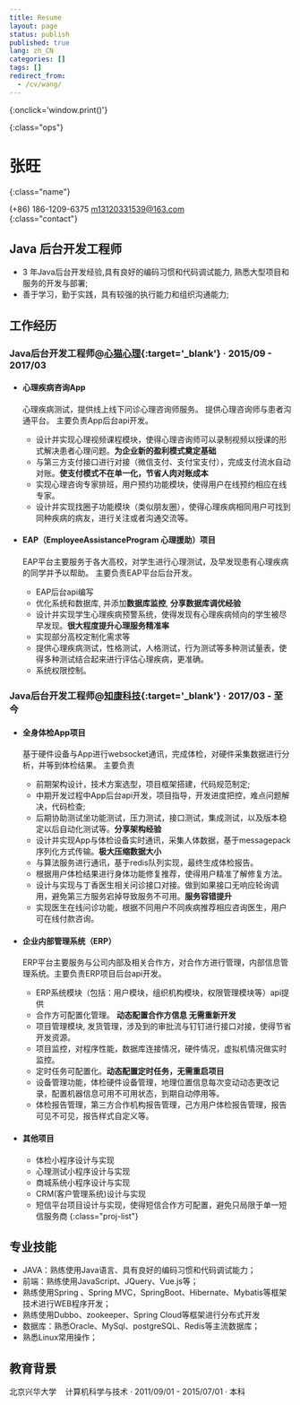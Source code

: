 ```yaml
---
title: Resume
layout: page
status: publish
published: true
lang: zh_CN
categories: []
tags: []
redirect_from:
  - /cv/wang/
---
```


<link href="/css/resume.css" rel="stylesheet" />
<style type="text/css">
.post-content {
	font-family: 'PingFang SC', 'Hiragino Sans GB',
		'Microsoft YaHei',
		'WenQuanYi Micro Hei',
		'Helvetica Neue', Helvetica, Arial, sans-serif;
}

.post-content h4 {
	font-size: 16px;
	margin-bottom: 5px;
}

ul.proj-list {
	margin: 0;
	list-style: none;
}

ul.proj-list > li > ul {
	margin-left: 30px;
	list-style: initial;
}
</style>

[<i class="fa fa-language"></i>](/resume/ '英文简历')
[<i class="fa fa-print"></i>](# '打印简历'){:onclick='window.print()'}
<!--
[<i class="fa fa-download"></i>](/assets/resume.pdf '下载简历')
-->
{:class="ops"}

# 张旺
{:class="name"}

<i class="fa fa-fw fa-phone"></i> (+86) 186-1209-6375
<i class="fa fa-fw fa-envelope-o"></i> [m13120331539@163.com](mailto:m13120331539@163.com)
<br/>
{:class="contact"}

## Java 后台开发工程师

* 3 年Java后台开发经验,具有良好的编码习惯和代码调试能力, 熟悉大型项目和服务的开发与部署;
* 善于学习，勤于实践，具有较强的执行能力和组织沟通能力;

## 工作经历

### Java后台开发工程师@[心猫心理](https://www.120xinmao.com){:target='_blank'} &middot; 2015/09 - 2017/03

* #### 心理疾病咨询App

	心理疾病测试，提供线上线下问诊心理咨询师服务。
	提供心理咨询师与患者沟通平台。
	主要负责App后台api开发。

	* 设计并实现心理视频课程模块，使得心理咨询师可以录制视频以授课的形式解决患者心理问题。**为企业新的盈利模式奠定基础**
	* 与第三方支付接口进行对接（微信支付、支付宝支付），完成支付流水自动对账。**使支付模式不在单一化，节省人肉对账成本**
	* 实现心理咨询专家排班，用户预约功能模块，使得用户在线预约相应在线专家。
	* 设计并实现找圈子功能模块（类似朋友圈），使得心理疾病相同用户可找到同种疾病的病友，进行关注或者沟通交流等。

* #### EAP（EmployeeAssistanceProgram 心理援助）项目

	EAP平台主要服务于各大高校，对学生进行心理测试，及早发现患有心理疾病的同学并予以帮助。
	主要负责EAP平台后台开发。

	* EAP后台api编写
	* 优化系统和数据库, 并添加**数据库监控**, **分享数据库调优经验**
	* 设计并实现学生心理疾病预警系统，使得发现有心理疾病倾向的学生被尽早发现。**很大程度提升心理服务精准率**
	* 实现部分高校定制化需求等
	* 提供心理疾病测试，性格测试，人格测试，行为测试等多种测试量表，使得多种测试结合起来进行评估心理疾病，更准确。
	* 系统权限控制。
  
### Java后台开发工程师@[知康科技](http://www.zhikangkeji.com){:target='_blank'} &middot; 2017/03 - 至今

* #### 全身体检App项目

	基于硬件设备与App进行websocket通讯，完成体检，对硬件采集数据进行分析，并等到体检结果。
	主要负责 
	* 前期架构设计，技术方案选型，项目框架搭建，代码规范制定;
	* 中期开发过程中App后台api开发，项目指导，开发进度把控，难点问题解决，代码检查;
	* 后期协助测试坐功能测试，压力测试，接口测试，集成测试，以及版本稳定以后自动化测试等。**分享架构经验**
	* 设计并实现App与体检设备实时通讯，采集人体数据，基于messagepack序列化方式传输。**极大压缩数据大小**
	* 与算法服务进行通讯，基于redis队列实现，最终生成体检报告。
	* 根据用户体检结果进行身体功能修复推荐，使得用户精准了解修复方法。
	* 设计与实现与丁香医生相关问诊接口对接。做到如果接口无响应轮询调用，避免第三方服务宕掉导致服务不可用。**服务容错提升**
	* 实现医生在线问诊功能，根据不同用户不同疾病推荐相应咨询医生，用户可在线付款咨询。

* #### 企业内部管理系统（ERP）

	ERP平台主要服务与公司内部及相关合作方，对合作方进行管理，内部信息管理系统。主要负责ERP项目后台api开发。
	* ERP系统模块（包括：用户模块，组织机构模块，权限管理模块等）api提供
	* 合作方可配置化管理。 **动态配置合作方信息 无需重新开发**
  * 项目管理模块, 发货管理，涉及到的审批流与钉钉进行接口对接，使得节省开发资源。
  * 项目监控，对程序性能，数据库连接情况，硬件情况，虚拟机情况做实时监控。
  * 定时任务可配置化。**动态配置定时任务，无需重启项目**
  * 设备管理功能，体检硬件设备管理，地理位置信息每次变动动态更改记录，配置机器信息可用不可用状态，到期自动停用等。
  * 体检报告管理，第三方合作机构报告管理，己方用户体检报告管理，报告可见不可见，报告样式自定义等。

* #### 其他项目

	* 体检小程序设计与实现
	* 心理测试小程序设计与实现
	* 商城系统小程序设计与实现
	* CRM(客户管理系统)设计与实现
	* 短信平台项目设计与实现，使得短信合作方可配置，避免只局限于单一短信服务商
{:class="proj-list"}

## 专业技能

* JAVA：熟练使用Java语言、具有良好的编码习惯和代码调试能力；
* 前端：熟练使用JavaScript、JQuery、Vue.js等；
* 熟练使用Spring 、Spring MVC，SpringBoot、Hibernate、Mybatis等框架技术进行WEB程序开发；
* 熟练使用Dubbo、zookeeper、Spring Cloud等框架进行分布式开发 
* 数据库：熟悉Oracle、MySql、postgreSQL、Redis等主流数据库；
* 熟悉Linux常用操作；


## 教育背景

北京兴华大学 &nbsp;&nbsp;&nbsp;计算机科学与技术
&middot; 2011/09/01 - 2015/07/01 &middot; 本科
